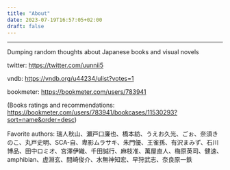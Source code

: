 ```yaml
---
title: "About"
date: 2023-07-19T16:57:05+02:00
draft: false
---
```


___

Dumping random thoughts about Japanese books and visual novels

twitter: https://twitter.com/uunnii5

vndb: https://vndb.org/u44234/ulist?votes=1

bookmeter: https://bookmeter.com/users/783941

(Books ratings and recommendations: https://bookmeter.com/users/783941/bookcases/11530293?sort=name&order=desc)

Favorite authors:
瑞人秋山、瀬戸口廉也、橋本紡、うえお久光、ごぉ、奈須きのこ、丸戸史明、SCA-自、卑影ムラサキ、朱門優、王雀孫、有沢まみず、石川博品、田中ロミオ、宮澤伊織、千田誠行、麻枝准、萬屋直人、梅原英司、健速、amphibian、虚淵玄、間崎俊介、水無神知宏、早狩武志、奈良原一鉄
